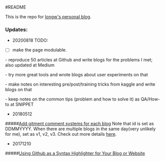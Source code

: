 #README

This is the repo for [longw's personal blog](https://longw010.github.io).


### Updates:

- 20200818
TODO:
- [ ] make the page modulable.

<p>- reproduce 50 articles at Github and write blogs for the problems I met; also updated at Medium </p>
<p>- try more great tools and wrote blogs about user experiments on that </p>
<p>- make notes on interesting pre/post/training tricks from kaggle and write blogs on that </p>
<p>- keep notes on the common tips (problem and how to solve it) as QA/How-to at SNIPPET</p>

- 20180512

#####[Add gitment comment systems for each blog](https://github.com/aimingoo/gitmint)
Note that id is set as DDMMYYYY. When there are multiple blogs in the same day(very unlikely for me), set as v1, v2, v3. Check out more details [here](https://github.com/imsun/gitment/issues/66).

- 20171210

#####[Using Github as a Syntax Highlighter for Your Blog or Website](http://robertgreiner.com/2012/04/using-github-as-a-syntax-highlighter/)


